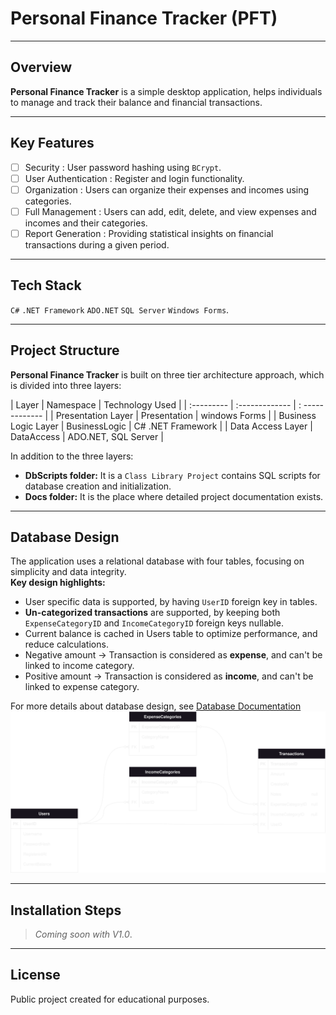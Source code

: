 # Personal Finance Tracker (PFT)

---

## Overview
**Personal Finance Tracker** is a simple desktop application, 
helps individuals to manage and track their balance and financial transactions.

---

## Key Features
- [ ] Security : User password hashing using `BCrypt`.
- [ ] User Authentication : Register and login functionality.
- [ ] Organization : Users can organize their expenses and incomes using categories.
- [ ] Full Management : Users can add, edit, delete, and view expenses and incomes and their categories.
- [ ] Report Generation : Providing statistical insights on financial transactions during a given period.

---

## Tech Stack
`C#`	`.NET Framework`	`ADO.NET`	`SQL Server`	`Windows Forms`.

---

## Project Structure
**Personal Finance Tracker** is built on three tier architecture approach, which is divided into three layers:  

| Layer                     |   Namespace      | Technology Used |
| :---------                |  :-------------  | : ------------- |
| Presentation Layer        | Presentation     | windows Forms   |
| Business Logic Layer      | BusinessLogic    | C# .NET Framework |
| Data Access Layer         | DataAccess       | ADO.NET, SQL Server |

In addition to the three layers:
* **DbScripts folder:** It is a `Class Library Project` contains SQL scripts for database creation and initialization.
* **Docs folder:** It is the place where detailed project documentation exists.


---

## Database Design
The application uses a relational database with four tables, focusing on simplicity and data integrity.  
**Key design highlights:**
* User specific data is supported, by having `UserID` foreign key in tables.
* **Un-categorized transactions** are supported, by keeping both `ExpenseCategoryID` and `IncomeCategoryID` foreign keys nullable.
* Current balance is cached in Users table to optimize performance, and reduce calculations.
* Negative amount -> Transaction is considered as **expense**, and can't be linked to income category.
* Positive amount -> Transaction is considered as **income**, and can't be linked to expense category.

For more details about database design, see [Database Documentation](Docs/Database%20Design/Database%20Documentation.md)
![Database ERD Diagram](Docs/Database%20Design/ERD.drawio.svg)

---

## Installation Steps
> *Coming soon with V1.0*.

---

## License
Public project created for educational purposes.
